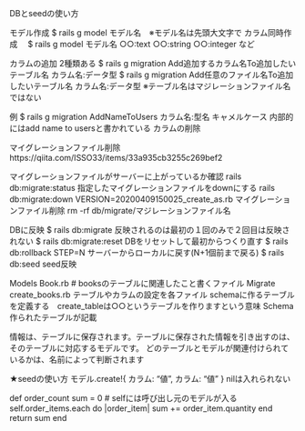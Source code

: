 DBとseedの使い方

モデル作成			$ rails g model モデル名　※モデル名は先頭大文字で
カラム同時作成　	$ rails g model モデル名 ○○:text ○○:string ○○:integer など

カラムの追加		2種類ある
				$ rails g migration Add追加するカラム名To追加したいテーブル名 カラム名:データ型
				$ rails g migration Add任意のファイル名To追加したいテーブル名 カラム名:データ型
				※テーブル名はマジレーションファイル名ではない

例				$ rails g migration AddNameToUsers  カラム名:型名
キャメルケース		内部的にはadd name to usersと書かれている
カラムの削除		

マイグレーションファイル削除https://qiita.com/ISSO33/items/33a935cb3255c269bef2

マイグレーションファイルがサーバーに上がっているか確認				rails db:migrate:status
指定したマイグレーションファイルをdownにする					rails db:migrate:down VERSION=20200409150025_create_as.rb
マイグレーションファイル削除									rm -rf db/migrate/マジレーションファイル名					

DBに反映			$ rails db:migrate  			反映されるのは最初の１回のみで２回目は反映されない
				$ rails db:migrate:reset		DBをリセットして最初からつくり直す
				$ rails db:rollback STEP=N	サーバーからローカルに戻す(N+1個前まで戻る)
				$ rails db:seed			seed反映

Models			Book.rb	# booksのテーブルに関連したこと書くファイル
Migrate   			create_books.rb   テーブルやカラムの設定を各ファイル
schemaに作るテーブルを定義する　create_tableは○○というテーブルを作りますという意味
Schema	        		作られたテーブルが記載

情報は、テーブルに保存されます。テーブルに保存された情報を引き出すのは、そのテーブルに対応するモデルです。
どのテーブルとモデルが関連付けられているかは、名前によって判断されます

★seedの使い方
モデル.create!{
	カラム: “値”,
	カラム: “値”
}
nilは入れられない

def order_count
    	sum = 0
    	# selfには呼び出し元のモデルが入る
    	self.order_items.each do |order_item|
    		sum += order_item.quantity
    	end
    	return sum
end

